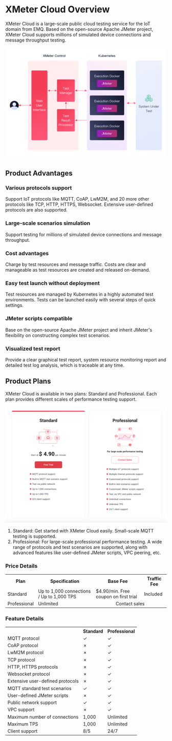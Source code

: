 # XMeter Cloud Overview

XMeter Cloud is a large-scale public cloud testing service for the IoT domain from EMQ. Based on the open-source Apache JMeter project, XMeter Cloud supports millions of simulated device connections and message throughput testing.

![architecture](./_assets/architecture.png)

## Product Advantages

### Various protocols support

Support IoT protocols like MQTT, CoAP, LwM2M, and 20 more other protocols like TCP, HTTP, HTTPS, Websocket. Extensive user-defined protocols are also supported.

### Large-scale scenarios simulation

Support testing for millions of simulated device connections and message throughput.

### Cost advantages

Charge by test resources and message traffic. Costs are clear and manageable as test resources are created and released on-demand. 

### Easy test launch without deployment

Test resources are managed by Kubernetes in a highly automated test environments. Tests can be launched easily with several steps of quick settings.

### JMeter scripts compatible

Base on the open-source Apache JMeter project and inherit JMeter's flexibility on constructing complex test scenarios.

### Visualized test report

Provide a clear graphical test report, system resource monitoring report and detailed test log analysis, which is traceable at  any time.

## Product Plans

XMeter Cloud is available in two plans: Standard and Professional. Each plan provides different scales of performance testing support.

![products](./_assets/products.png)

1. Standard: Get started with XMeter Cloud easily. Small-scale MQTT testing is supported.
2. Professional: For large-scale professional performance testing. A wide range of protocols and test scenarios are supported, along with advanced features like user-defined JMeter scripts, VPC peering, etc.

### Price Details

<table>
   <tr>
      <th>Plan</th>
      <th>Specification</th>
      <th>Base Fee</th>
      <th>Traffic Fee</th>
   </tr>
   <tr>
      <td>Standard</td>
      <td>Up to 1,000 connections / Up to 1,000 TPS</td>
      <td>$4.90/min. Free coupon on first trial</td>
      <td>Included</td>
   </tr>
   <tr>
      <td>Professional</td>
      <td>Unlimited</td>
      <td colspan="2" align="center">Contact sales</td>
   </tr>
</table>

### Feature Details

<table>
  <tr>
      <th></th>
      <th>Standard</th>
      <th>Professional</th>
    </tr>
   <tr>
      <td>MQTT protocol</td>
      <td>&#10003</td>
      <td>&#10003</td>
   </tr>
   <tr>
      <td>CoAP protocol</td>
      <td>&#10007</td>
      <td>&#10003</td>
   </tr>
   <tr>
      <td>LwM2M protocol</td>
      <td>&#10007</td>
      <td>&#10003</td>
   </tr>
   <tr>
      <td>TCP protocol</td>
      <td>&#10007</td>
      <td>&#10003</td>
   </tr>
   <tr>
      <td>HTTP, HTTPS protocols</td>
      <td>&#10007</td>
      <td>&#10003</td>
   </tr>
   <tr>
      <td>Websocket protocol</td>
      <td>&#10007</td>
      <td>&#10003</td>
   </tr>
   <tr>
      <td>Extensive user-defined protocols</td>
      <td>&#10007</td>
      <td>&#10003</td>
   </tr>
   <tr>
      <td>MQTT standard test scenarios</td>
      <td>&#10003</td>
      <td>&#10003</td>
   </tr>
   <tr>
      <td>User-defined JMeter scripts</td>
      <td>&#10007</td>
      <td>&#10003</td>
   </tr>
   <tr>
      <td>Public network support</td>
      <td>&#10003</td>
      <td>&#10003</td>
   </tr>
   <tr>
      <td>VPC support</td>
      <td>&#10007</td>
      <td>&#10003</td>
   </tr>
   <tr>
      <td>Maximum number of connections</td>
      <td>1,000</td>
      <td>Unlimited</td>
   </tr>
   <tr>
      <td>Maximum TPS</td>
      <td>1,000</td>
      <td>Unlimited</td>
   </tr>
   <tr>
      <td>Client support</td>
      <td>8/5</td>
      <td>24/7</td>
   </tr>
</table>